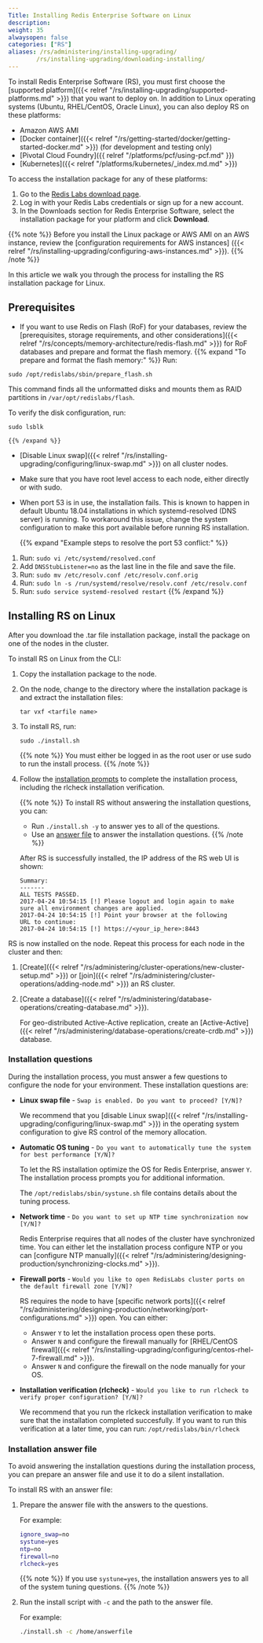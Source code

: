```yaml
---
Title: Installing Redis Enterprise Software on Linux
description:
weight: 35
alwaysopen: false
categories: ["RS"]
aliases: /rs/administering/installing-upgrading/
        /rs/installing-upgrading/downloading-installing/
---
```

To install Redis Enterprise Software (RS), you must first choose the [supported platform]({{< relref "/rs/installing-upgrading/supported-platforms.md" >}}) that you want to deploy on.
In addition to Linux operating systems (Ubuntu, RHEL/CentOS, Oracle Linux), you can also deploy RS on these platforms:

- Amazon AWS AMI
- [Docker container]({{< relref "/rs/getting-started/docker/getting-started-docker.md" >}}) (for development and testing only)
- [Pivotal Cloud Foundry]({{ relref "/platforms/pcf/using-pcf.md" }})
- [Kubernetes]({{< relref "/platforms/kubernetes/_index.md.md" >}})

To access the installation package for any of these platforms:

1. Go to the [Redis Labs download page](https://app.redislabs.com/#/sign-up/software?direct=true).
1. Log in with your Redis Labs credentials or sign up for a new account.
1. In the Downloads section for Redis Enterprise Software, select the installation package for your platform and click **Download**.

{{% note %}}
Before you install the Linux package or AWS AMI on an AWS instance,
review the [configuration requirements for AWS instances]
({{< relref "/rs/installing-upgrading/configuring-aws-instances.md" >}}).
{{% /note %}}

In this article we walk you through the process for installing the RS installation package for Linux.

## Prerequisites

- If you want to use Redis on Flash (RoF) for your databases, review the [prerequisites, storage requirements, and other considerations]({{< relref "/rs/concepts/memory-architecture/redis-flash.md" >}}) for RoF databases and prepare and format the flash memory.
    {{% expand "To prepare and format the flash memory:" %}}
Run:

```src
sudo /opt/redislabs/sbin/prepare_flash.sh
```

This command finds all the unformatted disks and mounts them as RAID partitions in `/var/opt/redislabs/flash`.

To verify the disk configuration, run:

```src
sudo lsblk
```
    {{% /expand %}}

- [Disable Linux swap]({{< relref "/rs/installing-upgrading/configuring/linux-swap.md" >}}) on all cluster nodes.
- Make sure that you have root level access to each node, either directly or with sudo.
- When port 53 is in use, the installation fails. This is known to happen in
    default Ubuntu 18.04 installations in which systemd-resolved (DNS server) is running.
    To workaround this issue, change the system configuration to make this port available
    before running RS installation.

    {{% expand "Example steps to resolve the port 53 conflict:" %}}
1. Run: `sudo vi /etc/systemd/resolved.conf`
2. Add `DNSStubListener=no` as the last line in the file and save the file.
3. Run: `sudo mv /etc/resolv.conf /etc/resolv.conf.orig`
4. Run: `sudo ln -s /run/systemd/resolve/resolv.conf /etc/resolv.conf`
5. Run: `sudo service systemd-resolved restart`
    {{% /expand %}}

## Installing RS on Linux

After you download the .tar file installation package, install the
package on one of the nodes in the cluster.

To install RS on Linux from the CLI:

1. Copy the installation package to the node.
1. On the node, change to the directory where the installation package is and extract the installation files:

    ```src
    tar vxf <tarfile name>
    ```

1. To install RS, run:

    ```src
    sudo ./install.sh
    ```

    {{% note %}}
You must either be logged in as the root user or use sudo to run the install process.
    {{% /note %}}

1. Follow the [installation prompts](#installation-questions) to complete the installation process,
    including the rlcheck installation verification.

    {{% note %}}
    To install RS without answering the installation questions, you can:

    - Run `./install.sh -y` to answer yes to all of the questions.
    - Use an [answer file](#installation-answer-file) to answer the installation questions.
    {{% /note %}}

    After RS is successfully installed, the IP address of the RS web UI is shown:

    ```src
    Summary:
    -------
    ALL TESTS PASSED.
    2017-04-24 10:54:15 [!] Please logout and login again to make
    sure all environment changes are applied.
    2017-04-24 10:54:15 [!] Point your browser at the following
    URL to continue:
    2017-04-24 10:54:15 [!] https://<your_ip_here>:8443
    ```

RS is now installed on the node.
Repeat this process for each node in the cluster and then:

1. [Create]({{< relref "/rs/administering/cluster-operations/new-cluster-setup.md" >}})
or [join]({{< relref "/rs/administering/cluster-operations/adding-node.md" >}}) an RS cluster.
1. [Create a database]({{< relref "/rs/administering/database-operations/creating-database.md" >}}).

    For geo-distributed Active-Active replication, create an [Active-Active]({{< relref "/rs/administering/database-operations/create-crdb.md" >}}) database.

### Installation questions

During the installation process, you must answer a few questions to configure the node for your environment.
These installation questions are:

- **Linux swap file** - `Swap is enabled. Do you want to proceed? [Y/N]?`

    We recommend that you [disable Linux swap]({{< relref "/rs/installing-upgrading/configuring/linux-swap.md" >}}) in the operating system configuration
    to give RS control of the memory allocation.

- **Automatic OS tuning** - `Do you want to automatically tune the system for best performance [Y/N]?`

    To let the RS installation optimize the OS for Redis Enterprise, answer `Y`.
    The installation process prompts you for additional information.

    The `/opt/redislabs/sbin/systune.sh` file contains details about the tuning process.

- **Network time** - `Do you want to set up NTP time synchronization now [Y/N]?`

    Redis Enterprise requires that all nodes of the cluster have synchronized time.
    You can either let the installation process configure NTP
    or you can [configure NTP manually]({{< relref "/rs/administering/designing-production/synchronizing-clocks.md" >}}).

- **Firewall ports** - `Would you like to open RedisLabs cluster ports on the default firewall zone [Y/N]?`

    RS requires the node to have [specific network ports]({{< relref "/rs/administering/designing-production/networking/port-configurations.md" >}}) open.
    You can either:

    - Answer `Y` to let the installation process open these ports.
    - Answer `N` and configure the firewall manually for [RHEL/CentOS firewall]({{< relref "/rs/installing-upgrading/configuring/centos-rhel-7-firewall.md" >}}).
    - Answer `N` and configure the firewall on the node manually for your OS.

- **Installation verification (rlcheck)** - `Would you like to run rlcheck to verify proper configuration? [Y/N]?`

    We recommend that you run the rlckeck installation verification to make sure that the installation completed succesfully.
    If you want to run this verification at a later time, you can run: `/opt/redislabs/bin/rlcheck`

### Installation answer file

To avoid answering the installation questions during the installation process,
you can prepare an answer file and use it to do a silent installation.

To install RS with an answer file:

1. Prepare the answer file with the answers to the questions.

    For example:

    ```sh
    ignore_swap=no
    systune=yes
    ntp=no
    firewall=no
    rlcheck=yes
    ```

    {{% note %}}
If you use `systune=yes`, the installation answers yes to all of the system tuning questions.
    {{% /note %}}

2. Run the install script with `-c` and the path to the answer file.

    For example:

    ```sh
    ./install.sh -c /home/answerfile
    ```
